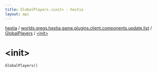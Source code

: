 ```yaml
---
title: GlobalPlayers.<init> - hestia
layout: api
---
```


<div class='api-docs-breadcrumbs'><a href="../../index.html">hestia</a> / <a href="../index.html">worlds.gregs.hestia.game.plugins.client.components.update.list</a> / <a href="index.html">GlobalPlayers</a> / <a href="./-init-.html">&lt;init&gt;</a></div>

# &lt;init&gt;

<div class="signature"><code><span class="identifier">GlobalPlayers</span><span class="symbol">(</span><span class="symbol">)</span></code></div>
